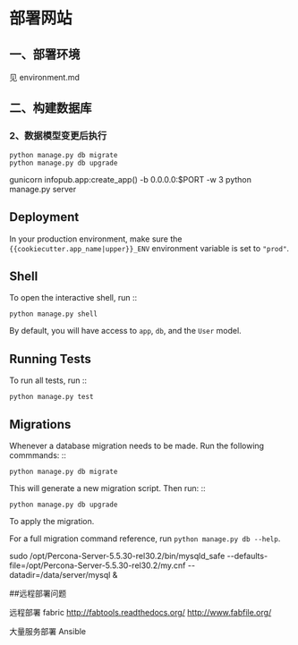 # 部署网站
## 一、部署环境
见 environment.md

## 二、构建数据库
### 2、数据模型变更后执行
    python manage.py db migrate
    python manage.py db upgrade


gunicorn infopub.app:create_app\(\) -b 0.0.0.0:$PORT -w 3
    python manage.py server



Deployment
----------

In your production environment, make sure the ``{{cookiecutter.app_name|upper}}_ENV`` environment variable is set to ``"prod"``.


Shell
-----

To open the interactive shell, run ::

    python manage.py shell

By default, you will have access to ``app``, ``db``, and the ``User`` model.


Running Tests
-------------

To run all tests, run ::

    python manage.py test


Migrations
----------

Whenever a database migration needs to be made. Run the following commmands:
::

    python manage.py db migrate

This will generate a new migration script. Then run:
::

    python manage.py db upgrade

To apply the migration.

For a full migration command reference, run ``python manage.py db --help``.


sudo /opt/Percona-Server-5.5.30-rel30.2/bin/mysqld_safe --defaults-file=/opt/Percona-Server-5.5.30-rel30.2/my.cnf --datadir=/data/server/mysql &

##远程部署问题

远程部署
fabric
http://fabtools.readthedocs.org/
http://www.fabfile.org/

大量服务部署
Ansible